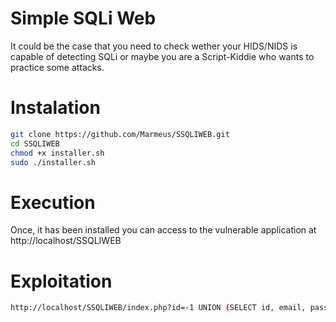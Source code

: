 # Simple SQLi Web

It could be the case that you need to check wether your HIDS/NIDS is capable of detecting SQLi or maybe you are a Script-Kiddie who wants to practice some attacks. 

# Instalation

```bash
git clone https://github.com/Marmeus/SSQLIWEB.git
cd SSQLIWEB
chmod +x installer.sh
sudo ./installer.sh
```

# Execution

Once, it has been installed you can access to the vulnerable application at http://localhost/SSQLIWEB

# Exploitation

```bash
http://localhost/SSQLIWEB/index.php?id=-1 UNION (SELECT id, email, password from users where id=1)
```
